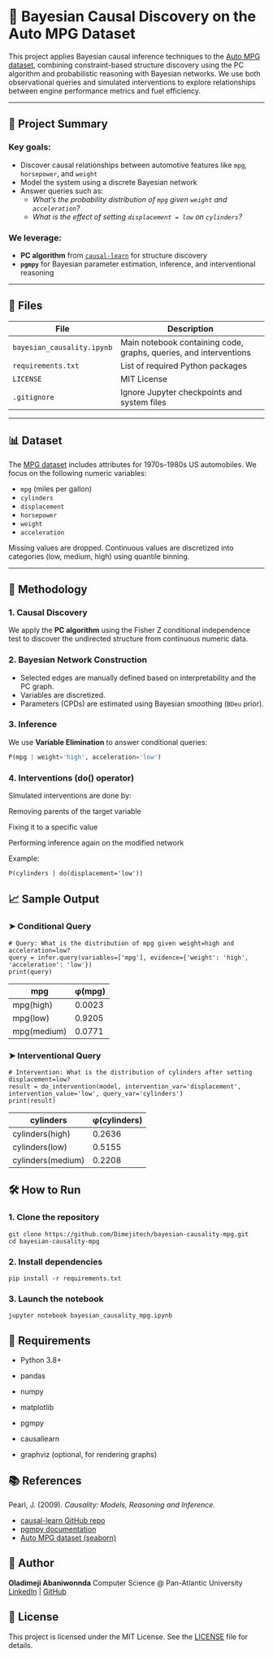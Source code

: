 # 🚗 Bayesian Causal Discovery on the Auto MPG Dataset

This project applies Bayesian causal inference techniques to the [Auto MPG dataset](https://github.com/mwaskom/seaborn-data/blob/master/mpg.csv), combining constraint-based structure discovery using the PC algorithm and probabilistic reasoning with Bayesian networks. We use both observational queries and simulated interventions to explore relationships between engine performance metrics and fuel efficiency.

---

## 🧠 Project Summary

### **Key goals:**
- Discover causal relationships between automotive features like `mpg`, `horsepower`, and `weight`
- Model the system using a discrete Bayesian network
- Answer queries such as:
  - *What’s the probability distribution of `mpg` given `weight` and `acceleration`?*
  - *What is the effect of setting `displacement = low` on `cylinders`?*

### We leverage:
- **PC algorithm** from [`causal-learn`](https://github.com/py-why/causal-learn) for structure discovery
- **`pgmpy`** for Bayesian parameter estimation, inference, and interventional reasoning

---

## 📁 Files

| File | Description |
|------|-------------|
| `bayesian_causality.ipynb` | Main notebook containing code, graphs, queries, and interventions |
| `requirements.txt` | List of required Python packages |
| `LICENSE` | MIT License |
| `.gitignore` | Ignore Jupyter checkpoints and system files |

---

## 📊 Dataset

The [MPG dataset](https://github.com/mwaskom/seaborn-data/blob/master/mpg.csv) includes attributes for 1970s–1980s US automobiles. We focus on the following numeric variables:

- `mpg` (miles per gallon)
- `cylinders`
- `displacement`
- `horsepower`
- `weight`
- `acceleration`

Missing values are dropped. Continuous values are discretized into categories (low, medium, high) using quantile binning.

---

## 🔬 Methodology

### 1. **Causal Discovery**

We apply the **PC algorithm** using the Fisher Z conditional independence test to discover the undirected structure from continuous numeric data.

### 2. **Bayesian Network Construction**

- Selected edges are manually defined based on interpretability and the PC graph.
- Variables are discretized.
- Parameters (CPDs) are estimated using Bayesian smoothing (`BDeu` prior).

### 3. **Inference**

We use **Variable Elimination** to answer conditional queries:

```python
P(mpg | weight='high', acceleration='low')
```

### 4. **Interventions (do() operator)**
Simulated interventions are done by:

Removing parents of the target variable

Fixing it to a specific value

Performing inference again on the modified network

Example:
```
P(cylinders | do(displacement='low'))
```

## 📈 Sample Output
### ➤ Conditional Query

```
# Query: What is the distribution of mpg given weight=high and acceleration=low?
query = infer.query(variables=['mpg'], evidence={'weight': 'high', 'acceleration': 'low'})
print(query)
```

| mpg           | φ(mpg)   |
|---------------|----------|
| mpg(high)     | 0.0023   |
| mpg(low)      | 0.9205   |
| mpg(medium)   | 0.0771   |


### ➤ Interventional Query
```
# Intervention: What is the distribution of cylinders after setting displacement=low?
result = do_intervention(model, intervention_var='displacement', intervention_value='low', query_var='cylinders')
print(result)
```

| cylinders         | φ(cylinders) |
|-------------------|--------------|
| cylinders(high)   | 0.2636       |
| cylinders(low)    | 0.5155       |
| cylinders(medium) | 0.2208       |


## 🛠️ How to Run
### 1. Clone the repository
```
git clone https://github.com/Dimejitech/bayesian-causality-mpg.git
cd bayesian-causality-mpg
```

### 2. Install dependencies
```
pip install -r requirements.txt
```

### 3. Launch the notebook
```
jupyter notebook bayesian_causality_mpg.ipynb
```

## 🧱 Requirements
- Python 3.8+

- pandas

- numpy

- matplotlib

- pgmpy

- causallearn

- graphviz (optional, for rendering graphs)

## 📚 References
Pearl, J. (2009). *Causality: Models, Reasoning and Inference.*

- [causal-learn GitHub repo](https://github.com/py-why/causal-learn)
- [pgmpy documentation](https://pgmpy.org/)
- [Auto MPG dataset (seaborn)](https://github.com/mwaskom/seaborn-data/blob/master/mpg.csv)

## 👤 Author
**Oladimeji Abaniwonnda**
Computer Science @ Pan-Atlantic University
[LinkedIn](https://www.linkedin.com/in/oladimeji-abaniwonnda) | [GitHub](https://github.com/Dimejitech)

## 📄 License
This project is licensed under the MIT License. See the [LICENSE](./LICENSE) file for details.
